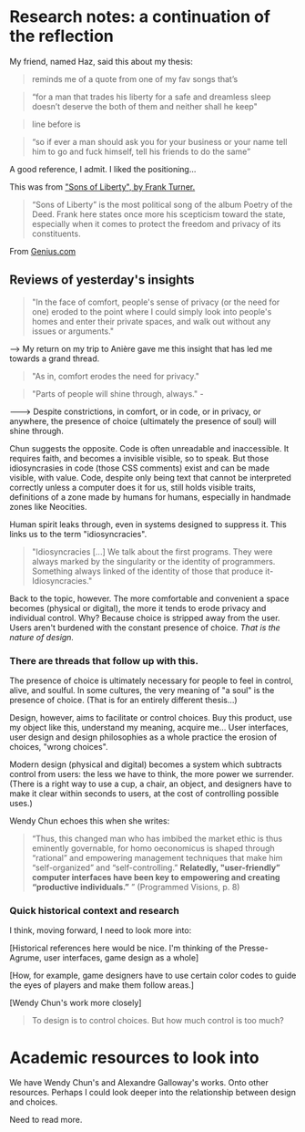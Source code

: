 # Research notes: a continuation of the reflection


My friend, named Haz, said this about my thesis:
> reminds me of a quote from one of my fav songs that’s 

> “for a man that trades his liberty for a safe and dreamless sleep doesn’t deserve the both of them and neither shall he keep"

> line before is 

>“so if ever a man should ask you for your business or your name tell him to go and fuck himself, tell his friends to do the same”

A good reference, I admit. I liked the positioning...

This was from ["Sons of Liberty", by Frank Turner.](https://www.youtube.com/watch?v=kk_6kwZbNJs) 
> “Sons of Liberty” is the most political song of the album Poetry of the Deed. Frank here states once more his scepticism toward the state, especially when it comes to protect the freedom and privacy of its constituents.

From [Genius.com](https://genius.com/Frank-turner-sons-of-liberty-lyrics)

## Reviews of yesterday's insights

> "In the face of comfort, people's sense of privacy (or the need for one) eroded to the point where I could simply look into people's homes and enter their private spaces, and walk out without any issues or arguments." 

--> My return on my trip to Anière gave me this insight that has led me towards a grand thread.

> "As in, comfort erodes the need for privacy."

> "Parts of people will shine through, always." -

---> Despite constrictions, in comfort, or in code, or in privacy, or anywhere, the presence of choice (ultimately the presence of soul) will shine through.

Chun suggests  the opposite. Code is often unreadable and inaccessible. It requires faith, and becomes a invisible visible, so to speak. 
But those idiosyncrasies in code (those CSS comments) exist and can be made visible, with value. Code, despite only being text that cannot be interpreted correctly unless a computer does it for us, still holds visible traits, definitions of a zone made by humans for humans, especially in handmade zones like Neocities.

Human spirit leaks through, even in systems designed to suppress it.
This links us to the term "idiosyncracies".

> "Idiosyncracies [...] We talk about the first programs. They were always marked by the singularity or the identity of programmers. Something always linked of the identity of those that produce it- Idiosyncracies."

Back to the topic, however.
The more comfortable and convenient a space becomes (physical or digital), the more it tends to erode privacy and individual control. Why? Because choice is stripped away from the user. Users aren't burdened with the constant presence of choice. *That is the nature of design.*

### There are threads that follow up with this.

The presence of choice is ultimately necessary for people to feel in control, alive, and soulful. In some cultures, the very meaning of "a soul" is the presence of choice. (That is for an entirely different thesis...)

Design, however, aims to facilitate or control choices. Buy this product, use my object like this, understand my meaning, acquire me... User interfaces, user design and design philosophies as a whole practice the erosion of choices, "wrong choices".

Modern design (physical and digital) becomes a system which subtracts control from users: the less we have to think, the more power we surrender.
(There is a right way to use a cup, a chair, an object, and designers have to make it clear within seconds to users, at the cost of controlling possible uses.)

Wendy Chun echoes this when she writes:

> “Thus, this changed man who has imbibed the market ethic is thus eminently governable,
for homo oeconomicus is shaped through “rational” and empowering management
techniques that make him “self-organized” and “self-controlling.”
**Relatedly, "user-friendly” computer interfaces have been key to empowering and
creating “productive individuals.”** ”
     (Programmed Visions, p. 8)

### Quick historical context and research

I think, moving forward, I need to look more into:

[Historical references here would be nice. I'm thinking of the Presse-Agrume, user interfaces, game design as a whole]

[How, for example, game designers have to use certain color codes to guide the eyes of players and make them follow areas.]

[Wendy Chun's work more closely]

> To design is to control choices.
> But how much control is too much?

# Academic resources to look into

We have Wendy Chun's and Alexandre Galloway's works. 
Onto other resources. Perhaps I could look deeper into the relationship between design and choices.

Need to read more.